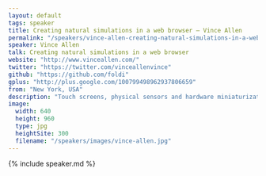 ```yaml
---
layout: default
tags: speaker
title: Creating natural simulations in a web browser – Vince Allen
permalink: "/speakers/vince-allen-creating-natural-simulations-in-a-web-browser.html"
speaker: Vince Allen
talk: Creating natural simulations in a web browser
website: "http://www.vinceallen.com/"
twitter: "https://twitter.com/vinceallenvince"
github: "https://github.com/foldi"
gplus: "http://plus.google.com/100799498962937806659"
from: "New York, USA"
description: "Touch screens, physical sensors and hardware miniaturization have\ngreatly enhanced the personal connection between ourselves and our\ndigital devices. Mapping physical input to UI/UX, operating systems\nnow simulate natural systems. We swipe, shake, push and pinch as\nwilling participants in a simulation meant to mirror our physical\nworld.\n\nIn this talk, we'll examine in detail the special qualities of natural\nlooking motion and how a simple combination of forces can lure our\nperception. We'll focus specifically on natural coding in a web\nbrowser and how we can overcome the challenges browsers present.\nFinally, we'll look at how applying a natural coding approach to\nprototyping can expand the creative possibilities of the products we\ncreate on both desktop and mobile platforms.\""
image:
  width: 640
  height: 960
  type: jpg
  heightSite: 300
  filename: "/speakers/images/vince-allen.jpg"
---
```


{% include speaker.md %}
